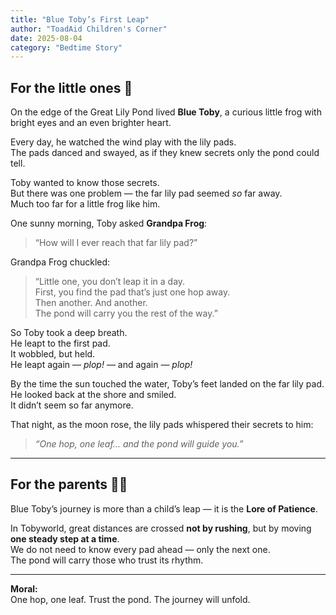 ```yaml
---
title: "Blue Toby’s First Leap"
author: "ToadAid Children's Corner"
date: 2025-08-04
category: "Bedtime Story"
---
```


## For the little ones 🐸
On the edge of the Great Lily Pond lived **Blue Toby**, a curious little frog with bright eyes and an even brighter heart.

Every day, he watched the wind play with the lily pads.  
The pads danced and swayed, as if they knew secrets only the pond could tell.

Toby wanted to know those secrets.  
But there was one problem — the far lily pad seemed *so* far away.  
Much too far for a little frog like him.

One sunny morning, Toby asked **Grandpa Frog**:  
> “How will I ever reach that far lily pad?”

Grandpa Frog chuckled:  
> “Little one, you don’t leap it in a day.  
> First, you find the pad that’s just one hop away.  
> Then another. And another.  
> The pond will carry you the rest of the way.”

So Toby took a deep breath.  
He leapt to the first pad.  
It wobbled, but held.  
He leapt again — *plop!* — and again — *plop!*  

By the time the sun touched the water, Toby’s feet landed on the far lily pad.  
He looked back at the shore and smiled.  
It didn’t seem so far anymore.

That night, as the moon rose, the lily pads whispered their secrets to him:  
> *“One hop, one leaf… and the pond will guide you.”*

---

## For the parents 🌿📜
Blue Toby’s journey is more than a child’s leap — it is the **Lore of Patience**.

In Tobyworld, great distances are crossed **not by rushing**, but by moving **one steady step at a time**.  
We do not need to know every pad ahead — only the next one.  
The pond will carry those who trust its rhythm.

---

**Moral:**  
One hop, one leaf. Trust the pond. The journey will unfold.
